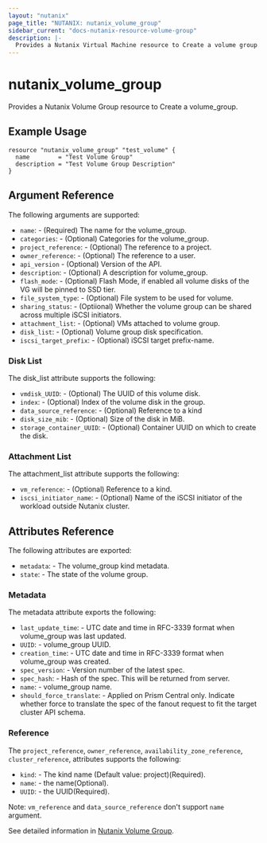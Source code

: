 ```yaml
---
layout: "nutanix"
page_title: "NUTANIX: nutanix_volume_group"
sidebar_current: "docs-nutanix-resource-volume-group"
description: |-
  Provides a Nutanix Virtual Machine resource to Create a volume group.
---
```


# nutanix_volume_group

Provides a Nutanix Volume Group resource to Create a volume_group.

## Example Usage

```hcl
resource "nutanix_volume_group" "test_volume" {
  name        = "Test Volume Group"
  description = "Test Volume Group Description"
}
```

## Argument Reference

The following arguments are supported:

* `name`: - (Required) The name for the volume_group.
* `categories`: - (Optional) Categories for the volume_group.
* `project_reference`: - (Optional) The reference to a project.
* `owner_reference`: - (Optional) The reference to a user.
* `api_version` - (Optional) Version of the API.
* `description`: - (Optional) A description for volume_group.
* `flash_mode`: - (Optional) Flash Mode, if enabled all volume disks of the VG will be pinned to SSD tier.
* `file_system_type`: - (Optional) File system to be used for volume.
* `sharing_status`: - (Optiional) Whether the volume group can be shared across multiple iSCSI initiators.
* `attachment_list`: - (Optional) VMs attached to volume group.
* `disk_list`: - (Optional) Volume group disk specification.
* `iscsi_target_prefix`: - (Optional) iSCSI target prefix-name.

### Disk List

The disk_list attribute supports the following:

* `vmdisk_UUID`: - (Optional) The UUID of this volume disk.
* `index`: - (Optional) Index of the volume disk in the group.
* `data_source_reference`: - (Optional) Reference to a kind
* `disk_size_mib`: - (Optional) Size of the disk in MiB.
* `storage_container_UUID`: - (Optional) Container UUID on which to create the disk.

### Attachment List

The attachment_list attribute supports the following:

* `vm_reference`: - (Optional) Reference to a kind.
* `iscsi_initiator_name`: - (Optional) Name of the iSCSI initiator of the workload outside Nutanix cluster.

## Attributes Reference

The following attributes are exported:

* `metadata`: - The volume_group kind metadata.
* `state`: - The state of the volume group.

### Metadata

The metadata attribute exports the following:

* `last_update_time`: - UTC date and time in RFC-3339 format when volume_group was last updated.
* `UUID`: - volume_group UUID.
* `creation_time`: - UTC date and time in RFC-3339 format when volume_group was created.
* `spec_version`: - Version number of the latest spec.
* `spec_hash`: - Hash of the spec. This will be returned from server.
* `name`: - volume_group name.
* `should_force_translate`: - Applied on Prism Central only. Indicate whether force to translate the spec of the fanout request to fit the target cluster API schema.

### Reference

The `project_reference`, `owner_reference`, `availability_zone_reference`, `cluster_reference`, attributes supports the following:

* `kind`: - The kind name (Default value: project)(Required).
* `name`: - the name(Optional).
* `UUID`: - the UUID(Required).

Note: `vm_reference` and `data_source_reference` don't support `name` argument.

See detailed information in [Nutanix Volume Group](https://nutanix.github.io/Automation/experimental/swagger-redoc-sandbox/#tag/volume_group).